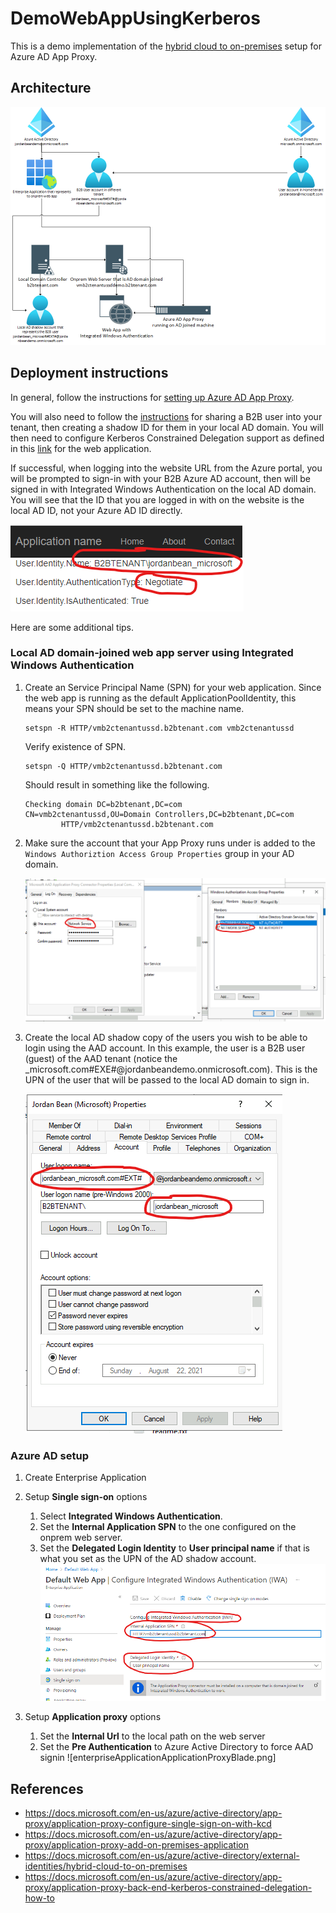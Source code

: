 # DemoWebAppUsingKerberos

This is a demo implementation of the [hybrid cloud to on-premises](https://docs.microsoft.com/en-us/azure/active-directory/external-identities/hybrid-cloud-to-on-premises) 
setup for Azure AD App Proxy.

## Architecture

![architecture](.images/architecture.png)

## Deployment instructions

In general, follow the instructions for [setting up Azure AD App Proxy](https://docs.microsoft.com/en-us/azure/active-directory/app-proxy/application-proxy-add-on-premises-application). 

You will also need to follow the [instructions](https://docs.microsoft.com/en-us/azure/active-directory/external-identities/hybrid-cloud-to-on-premises) for sharing a B2B user into your tenant, then creating a shadow ID for them in your local AD domain. You will then need to configure Kerberos Constrained Delegation support as defined in this [link](https://docs.microsoft.com/en-us/azure/active-directory/app-proxy/application-proxy-configure-single-sign-on-with-kcd) for the web application. 

If successful, when logging into the website URL from the Azure portal, you will be prompted to sign-in with your B2B Azure AD account, then will be signed in with Integrated Windows Authentication on the local AD domain. You will see that the ID that you are logged in with on the website is the local AD ID, not your Azure AD ID directly.

![localDomainAccount](.images/localDomainAccount.png)

Here are some additional tips.

### Local AD domain-joined web app server using Integrated Windows Authentication 

1. Create an Service Principal Name (SPN) for your web application. Since the web app is running as the default ApplicationPoolIdentity, this means your SPN
	 should be set to the machine name.

	 ```
	 setspn -R HTTP/vmb2ctenantussd.b2btenant.com vmb2ctenantussd
	 ```

	Verify existence of SPN.

	```
	setspn -Q HTTP/vmb2ctenantussd.b2btenant.com
	```

	Should result in something like the following.
	```
	Checking domain DC=b2btenant,DC=com
	CN=vmb2ctenantussd,OU=Domain Controllers,DC=b2btenant,DC=com
  		    HTTP/vmb2ctenantussd.b2btenant.com
	```

1. Make sure the account that your App Proxy runs under is added to the `Windows Authoriztion Access Group Properties` group in your AD domain.

	 ![appProxyAccount](.images/appProxyAccount.png)

1. Create the local AD shadow copy of the users you wish to be able to login using the AAD account. In this example, the user is a B2B user (guest) of the 
	 AAD tenant (notice the _microsoft.com#EXE#@jordanbeandemo.onmicrosoft.com). This is the UPN of the user that will be passed to the local AD domain to sign in.

	 ![b2bUserAccountInADdomain](.images/b2bUserAccountInADdomain.png)

### Azure AD setup

1. Create Enterprise Application

1. Setup **Single sign-on** options

	1. Select **Integrated Windows Authentication**.
	1. Set the **Internal Application SPN** to the one configured on the onprem web server.
	1. Set the **Delegated Login Identity** to **User principal name** if that is what you set as the UPN of the AD shadow account.
	   ![enterpriseApplicationSingleSignOnBlade](.images/enterpriseApplicationSingleSignOnBlade.png)

1. Setup **Application proxy** options

	1. Set the **Internal Url** to the local path on the web server
	1. Set the **Pre Authentication** to Azure Active Directory to force AAD signin
		 ![enterpriseApplicationApplicationProxyBlade.png]

## References

- https://docs.microsoft.com/en-us/azure/active-directory/app-proxy/application-proxy-configure-single-sign-on-with-kcd
- https://docs.microsoft.com/en-us/azure/active-directory/app-proxy/application-proxy-add-on-premises-application
- https://docs.microsoft.com/en-us/azure/active-directory/external-identities/hybrid-cloud-to-on-premises
- https://docs.microsoft.com/en-us/azure/active-directory/app-proxy/application-proxy-back-end-kerberos-constrained-delegation-how-to
